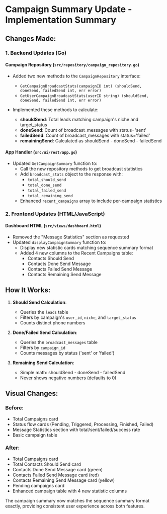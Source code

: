 # Campaign Summary Update - Implementation Summary

## Changes Made:

### 1. Backend Updates (Go)

#### Campaign Repository (`src/repository/campaign_repository.go`)
- Added two new methods to the `CampaignRepository` interface:
  - `GetCampaignBroadcastStats(campaignID int) (shouldSend, doneSend, failedSend int, err error)`
  - `GetUserCampaignBroadcastStats(userID string) (shouldSend, doneSend, failedSend int, err error)`

- Implemented these methods to calculate:
  - **shouldSend**: Total leads matching campaign's niche and target_status
  - **doneSend**: Count of broadcast_messages with status='sent'
  - **failedSend**: Count of broadcast_messages with status='failed'
  - **remainingSend**: Calculated as shouldSend - doneSend - failedSend

#### App Handler (`src/ui/rest/app.go`)
- Updated `GetCampaignSummary` function to:
  - Call the new repository methods to get broadcast statistics
  - Add `broadcast_stats` object to the response with:
    - `total_should_send`
    - `total_done_send`
    - `total_failed_send`
    - `total_remaining_send`
  - Enhanced `recent_campaigns` array to include per-campaign statistics

### 2. Frontend Updates (HTML/JavaScript)

#### Dashboard HTML (`src/views/dashboard.html`)
- Removed the "Message Statistics" section as requested
- Updated `displayCampaignSummary` function to:
  - Display new statistic cards matching sequence summary format
  - Added 4 new columns to the Recent Campaigns table:
    - Contacts Should Send
    - Contacts Done Send Message
    - Contacts Failed Send Message
    - Contacts Remaining Send Message

## How It Works:

1. **Should Send Calculation**: 
   - Queries the `leads` table
   - Filters by campaign's `user_id`, `niche`, and `target_status`
   - Counts distinct phone numbers

2. **Done/Failed Send Calculation**:
   - Queries the `broadcast_messages` table
   - Filters by `campaign_id`
   - Counts messages by status ('sent' or 'failed')

3. **Remaining Send Calculation**:
   - Simple math: shouldSend - doneSend - failedSend
   - Never shows negative numbers (defaults to 0)

## Visual Changes:

### Before:
- Total Campaigns card
- Status flow cards (Pending, Triggered, Processing, Finished, Failed)
- Message Statistics section with total/sent/failed/success rate
- Basic campaign table

### After:
- Total Campaigns card
- Total Contacts Should Send card
- Contacts Done Send Message card (green)
- Contacts Failed Send Message card (red)
- Contacts Remaining Send Message card (yellow)
- Pending campaigns card
- Enhanced campaign table with 4 new statistic columns

The campaign summary now matches the sequence summary format exactly, providing consistent user experience across both features.
